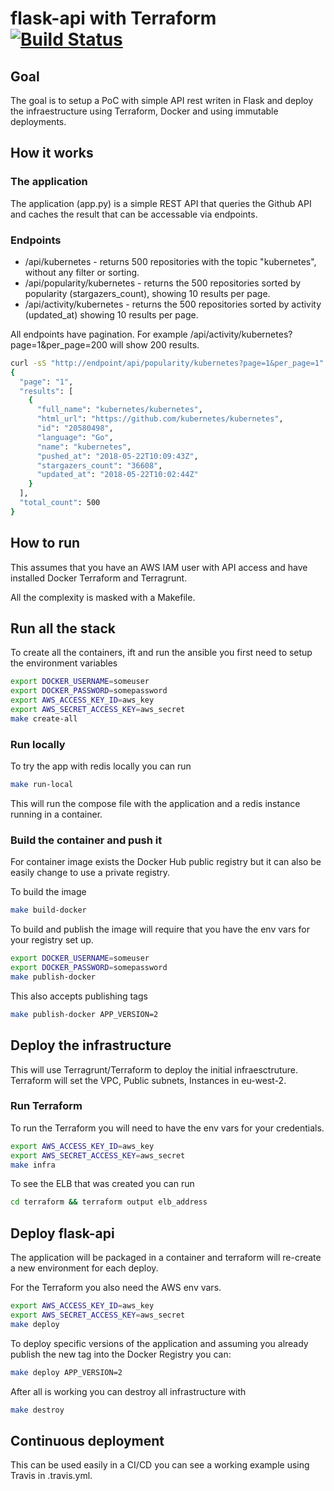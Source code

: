 # flask-api with Terraform [![Build Status](https://travis-ci.org/ember/flask-app-terraform-aws.svg?branch=master)](https://travis-ci.org/ember/flask-app-terraform-aws)

## Goal
The goal is to setup a PoC with simple API rest writen in Flask and deploy the infraestructure using Terraform, Docker and using immutable deployments.

## How it works
### The application
The application (app.py) is a simple REST API that queries the Github API and caches the result that can be accessable via endpoints.

### Endpoints
* /api/kubernetes - returns 500 repositories with the topic "kubernetes", without any filter or sorting.
* /api/popularity/kubernetes - returns the 500 repositories sorted by popularity (stargazers_count), showing 10 results per page.
* /api/activity/kubernetes - returns the 500 repositories sorted by activity (updated_at) showing 10 results per page.

All endpoints have pagination. For example /api/activity/kubernetes?page=1&per_page=200 will show 200 results.

```bash
curl -sS "http://endpoint/api/popularity/kubernetes?page=1&per_page=1" | jq
{
  "page": "1",
  "results": [
    {
      "full_name": "kubernetes/kubernetes",
      "html_url": "https://github.com/kubernetes/kubernetes",
      "id": "20580498",
      "language": "Go",
      "name": "kubernetes",
      "pushed_at": "2018-05-22T10:09:43Z",
      "stargazers_count": "36608",
      "updated_at": "2018-05-22T10:02:44Z"
    }
  ],
  "total_count": 500
}
```

## How to run
This assumes that you have an AWS IAM user with API access and have installed Docker Terraform and Terragrunt.

All the complexity is masked with a Makefile.

## Run all the stack
To create all the containers, ift and run the ansible you first need to setup the environment variables
```bash
export DOCKER_USERNAME=someuser
export DOCKER_PASSWORD=somepassword
export AWS_ACCESS_KEY_ID=aws_key
export AWS_SECRET_ACCESS_KEY=aws_secret
make create-all
```
### Run locally
To try the app with redis locally you can run
```bash
make run-local
```

This will run the compose file with the application and a redis instance running in a container.

### Build the container and push it
For container image exists the Docker Hub public registry but it can also be easily change to use a private registry.

To build the image
```bash
make build-docker
````

To build and publish the image will require that you have the env vars for your registry set up.
```bash
export DOCKER_USERNAME=someuser
export DOCKER_PASSWORD=somepassword
make publish-docker
```

This also accepts publishing tags
```bash
make publish-docker APP_VERSION=2
```

## Deploy the infrastructure
This will use Terragrunt/Terraform to deploy the initial infraesctruture. Terraform will set the VPC, Public subnets, Instances in eu-west-2.

### Run Terraform
To run the Terraform you will need to have the env vars for your credentials.
```bash
export AWS_ACCESS_KEY_ID=aws_key
export AWS_SECRET_ACCESS_KEY=aws_secret
make infra
```

To see the ELB that was created you can run
```bash
cd terraform && terraform output elb_address
```

## Deploy flask-api
The application will be packaged in a container and terraform will re-create a new environment for each deploy.

For the Terraform you also need the AWS env vars.
```bash
export AWS_ACCESS_KEY_ID=aws_key
export AWS_SECRET_ACCESS_KEY=aws_secret
make deploy
```

To deploy specific versions of the application and assuming you already publish the new tag into the Docker Registry you can:

```bash
make deploy APP_VERSION=2
```

After all is working you can destroy all infrastructure with
```bash
make destroy
```


## Continuous deployment
This can be used easily in a CI/CD you can see a working example using Travis in .travis.yml.

